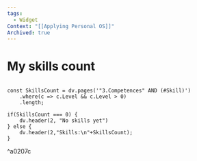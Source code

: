 ```yaml
---
tags:
  - Widget
Context: "[[Applying Personal OS]]"
Archived: true
---
```

# My skills count
```dataviewjs

const SkillsCount = dv.pages('"3.Competences" AND (#Skill)')
    .where(c => c.Level && c.Level > 0)
    .length; 

if(SkillsCount === 0) {
	dv.header(2, "No skills yet")
} else {
	dv.header(2,"Skills:\n"+SkillsCount);
}

```

^a0207c



